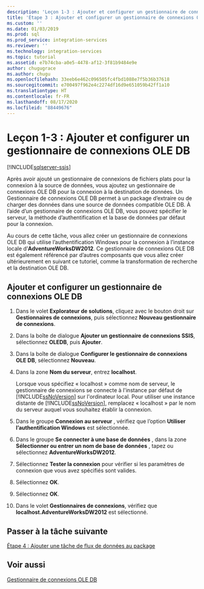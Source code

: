 ```yaml
---
description: 'Leçon 1-3 : Ajouter et configurer un gestionnaire de connexions OLE DB'
title: 'Étape 3 : Ajouter et configurer un gestionnaire de connexions OLE DB | Microsoft Docs'
ms.custom: ''
ms.date: 01/03/2019
ms.prod: sql
ms.prod_service: integration-services
ms.reviewer: ''
ms.technology: integration-services
ms.topic: tutorial
ms.assetid: e7b74cba-a0e5-4478-af12-3f81b9484e9e
author: chugugrace
ms.author: chugu
ms.openlocfilehash: 33eeb6e462c096505fc4fbd1088e7f5b36b37618
ms.sourcegitcommit: e700497f962e4c2274df16d9e651059b42ff1a10
ms.translationtype: HT
ms.contentlocale: fr-FR
ms.lasthandoff: 08/17/2020
ms.locfileid: "88449676"
---
```

# <a name="lesson-1-3-add-and-configure-an-ole-db-connection-manager"></a>Leçon 1-3 : Ajouter et configurer un gestionnaire de connexions OLE DB

[!INCLUDE[sqlserver-ssis](../includes/applies-to-version/sqlserver-ssis.md)]



Après avoir ajouté un gestionnaire de connexions de fichiers plats pour la connexion à la source de données, vous ajoutez un gestionnaire de connexions OLE DB pour la connexion à la destination de données. Un Gestionnaire de connexions OLE DB permet à un package d’extraire ou de charger des données dans une source de données compatible OLE DB. À l’aide d’un gestionnaire de connexions OLE DB, vous pouvez spécifier le serveur, la méthode d’authentification et la base de données par défaut pour la connexion.  
  
Au cours de cette tâche, vous allez créer un gestionnaire de connexions OLE DB qui utilise l’authentification Windows pour la connexion à l’instance locale d’**AdventureWorksDW2012**. Ce gestionnaire de connexions OLE DB est également référencé par d’autres composants que vous allez créer ultérieurement en suivant ce tutoriel, comme la transformation de recherche et la destination OLE DB.  
  
## <a name="add-and-configure-an-ole-db-connection-manager"></a>Ajouter et configurer un gestionnaire de connexions OLE DB

1. Dans le volet **Explorateur de solutions**, cliquez avec le bouton droit sur **Gestionnaires de connexions**, puis sélectionnez **Nouveau gestionnaire de connexions**.

1. Dans la boîte de dialogue **Ajouter un gestionnaire de connexions SSIS**, sélectionnez **OLEDB**, puis **Ajouter**.
    
2. Dans la boîte de dialogue **Configurer le gestionnaire de connexions OLE DB**, sélectionnez **Nouveau**.  
  
3. Dans la zone **Nom du serveur**, entrez **localhost**.  
  
    Lorsque vous spécifiez « localhost » comme nom de serveur, le gestionnaire de connexions se connecte à l'instance par défaut de [!INCLUDE[ssNoVersion](../includes/ssnoversion-md.md)] sur l'ordinateur local. Pour utiliser une instance distante de [!INCLUDE[ssNoVersion](../includes/ssnoversion-md.md)], remplacez « localhost » par le nom du serveur auquel vous souhaitez établir la connexion.  
  
4. Dans le groupe **Connexion au serveur** , vérifiez que l’option **Utiliser l’authentification Windows** est sélectionnée.  
  
5. Dans le groupe **Se connecter à une base de données** , dans la zone **Sélectionner ou entrer un nom de base de données** , tapez ou sélectionnez **AdventureWorksDW2012**.  
  
6. Sélectionnez **Tester la connexion** pour vérifier si les paramètres de connexion que vous avez spécifiés sont valides.  
  
7. Sélectionnez **OK**.  
  
8. Sélectionnez **OK**.  
  
9. Dans le volet **Gestionnaires de connexions**, vérifiez que **localhost.AdventureWorksDW2012** est sélectionné.  
  

## <a name="go-to-next-task"></a>Passer à la tâche suivante
[Étape 4 : Ajouter une tâche de flux de données au package](../integration-services/lesson-1-4-adding-a-data-flow-task-to-the-package.md)  
  
## <a name="see-also"></a>Voir aussi  
[Gestionnaire de connexions OLE DB](../integration-services/connection-manager/ole-db-connection-manager.md)  
  
